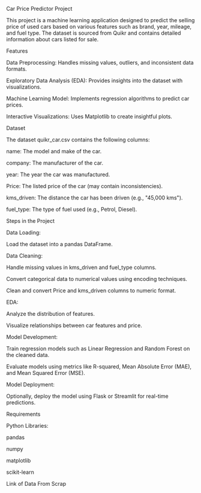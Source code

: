 Car Price Predictor Project

This project is a machine learning application designed to predict the selling price of used cars based on various features such as brand, year, mileage, and fuel type. The dataset is sourced from Quikr and contains detailed information about cars listed for sale.

Features

Data Preprocessing: Handles missing values, outliers, and inconsistent data formats.

Exploratory Data Analysis (EDA): Provides insights into the dataset with visualizations.

Machine Learning Model: Implements regression algorithms to predict car prices.

Interactive Visualizations: Uses Matplotlib to create insightful plots.

Dataset

The dataset quikr_car.csv contains the following columns:

name: The model and make of the car.

company: The manufacturer of the car.

year: The year the car was manufactured.

Price: The listed price of the car (may contain inconsistencies).

kms_driven: The distance the car has been driven (e.g., "45,000 kms").

fuel_type: The type of fuel used (e.g., Petrol, Diesel).

Steps in the Project

Data Loading:

Load the dataset into a pandas DataFrame.

Data Cleaning:

Handle missing values in kms_driven and fuel_type columns.

Convert categorical data to numerical values using encoding techniques.

Clean and convert Price and kms_driven columns to numeric format.

EDA:

Analyze the distribution of features.

Visualize relationships between car features and price.

Model Development:

Train regression models such as Linear Regression and Random Forest on the cleaned data.

Evaluate models using metrics like R-squared, Mean Absolute Error (MAE), and Mean Squared Error (MSE).

Model Deployment:

Optionally, deploy the model using Flask or Streamlit for real-time predictions.

Requirements

Python Libraries:

pandas

numpy

matplotlib

scikit-learn

Link of Data From Scrap

